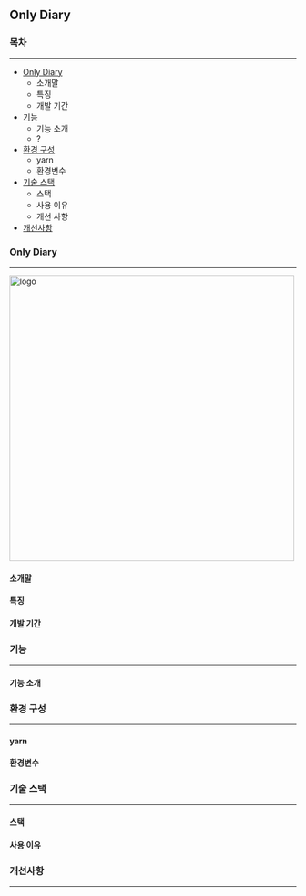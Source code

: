 ## Only Diary
### 목차
---
* [Only Diary](#Only-Diary)
   * 소개말
   * 특징
   * 개발 기간
* [기능](#기능)
   * 기능 소개
   * ?
* [환경 구성](#환경-구성)
   * yarn
   * 환경변수
* [기술 스택](#기술-스택)
   * 스택
   * 사용 이유
   * 개선 사항
* [개선사항](#개선사항)
### Only Diary
---

<!-- ![logo](https://user-images.githubusercontent.com/80934175/143998142-7b66bde1-3a59-48c5-a820-c3ed0dd5d855.png){: width="100" height="100"} -->
<img src="https://user-images.githubusercontent.com/80934175/143998142-7b66bde1-3a59-48c5-a820-c3ed0dd5d855.png" alt="logo" width="500" />

#### 소개말
#### 특징
#### 개발 기간
### 기능
---
#### 기능 소개
### 환경 구성
---
#### yarn
#### 환경변수
### 기술 스택
---
#### 스택
#### 사용 이유
### 개선사항
---

